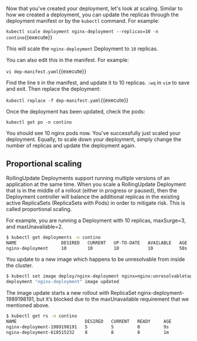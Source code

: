 Now that you've created your deployment, let's look at scaling. Similar to how we created a deployment, you can update the replicas through the deployment manifest or by the `kubectl` command. For example:

`kubectl scale deployment nginx-deployment --replicas=10 -n contino`{{execute}}

This will scale the `nginx-deployment` Deployment to `10` replicas.

You can also edit this in the manifest. For example:

`vi dep-manifest.yaml`{{execute}}

Find the line `9` in the manifest, and update it to 10 replicas. `:wq` in `vim` to save and exit. Then replace the deployment:

`kubectl replace -f dep-manifest.yaml`{{execute}}

Once the deployment has been updated, check the pods:

`kubectl get po -n contino`

You should see 10 nginx pods now. You've successfully just scaled your deployment. Equally, to scale down your deployment, simply change the number of replicas and update the deployment again.

## Proportional scaling

RollingUpdate Deployments support running multiple versions of an application at the same time. When you scale a RollingUpdate Deployment that is in the middle of a rollout (either in progress or paused), then the Deployment controller will balance the additional replicas in the existing active ReplicaSets (ReplicaSets with Pods) in order to mitigate risk. This is called proportional scaling.

For example, you are running a Deployment with 10 replicas, maxSurge=3, and maxUnavailable=2.

```sh
$ kubectl get deployments -n contino
NAME                 DESIRED   CURRENT   UP-TO-DATE   AVAILABLE   AGE
nginx-deployment     10        10        10           10          50s
```

You update to a new image which happens to be unresolvable from inside the cluster.

```sh
$ kubectl set image deploy/nginx-deployment nginx=nginx:unresolvabletag -n contino
deployment "nginx-deployment" image updated
```

The image update starts a new rollout with ReplicaSet nginx-deployment-1989198191, but it’s blocked due to the maxUnavailable requirement that we mentioned above.

```sh
$ kubectl get rs -n contino
NAME                          DESIRED   CURRENT   READY     AGE
nginx-deployment-1989198191   5         5         0         9s
nginx-deployment-618515232    8         8         8         1m
```
